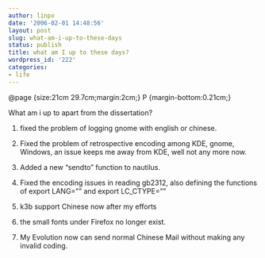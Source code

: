```yaml
---
author: linpx
date: '2006-02-01 14:48:56'
layout: post
slug: what-am-i-up-to-these-days
status: publish
title: what am I up to these days?
wordpress_id: '222'
categories:
- life
---
```


@page {size:21cm 29.7cm;margin:2cm;} P {margin-bottom:0.21cm;}

  

What am i up to apart from the dissertation?

  

  1. fixed the problem of logging gnome with english or chinese.

  2. Fixed the problem of retrospective encoding among KDE, gnome, Windows, an issue keeps me away from KDE, well not any more now.

  3. Added a new “sendto” function to nautilus.

  4. Fixed the encoding issues in reading gb2312, also defining the functions of export LANG=”” and export LC_CTYPE=””

  5. k3b support Chinese now after my efforts

  6. the small fonts under Firefox no longer exist.

  7. My Evolution now can send normal Chinese Mail without making any invalid coding.

  

